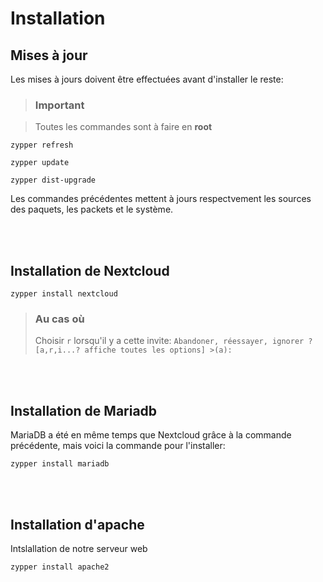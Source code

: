 # Installation




## Mises à jour
Les mises à jours doivent être effectuées avant d'installer le reste:
>### **Important**

>Toutes les commandes sont à faire en **root**
```
zypper refresh 
```

```
zypper update 
```
```
zypper dist-upgrade
```
Les commandes précédentes mettent à jours respectvement les sources des paquets, les packets et le système.

<br><br>
## Installation de Nextcloud

```
zypper install nextcloud
```
>### **Au cas où**
>Choisir `r` lorsqu'il y a cette invite: `Abandoner, réessayer, ignorer ? [a,r,i...? affiche toutes les options] >(a):`

<br><br>
## Installation de Mariadb
MariaDB a été en même temps que Nextcloud grâce à la commande précédente, mais voici la 
commande pour l'installer:
```
zypper install mariadb
```
<br><br>
## Installation d'apache
Intslallation de notre serveur web
```
zypper install apache2
```

